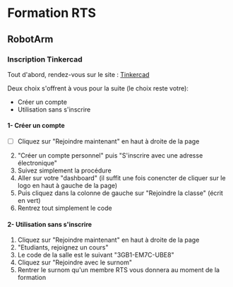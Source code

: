 # Formation RTS
## RobotArm

### Inscription Tinkercad

Tout d'abord, rendez-vous sur le site : [Tinkercad](https://www.tinkercad.com/)

Deux choix s'offrent à vous pour la suite (le choix reste votre): 
- Créer un compte
- Utilisation sans s'inscrire


#### 1- Créer un compte
  - [ ] Cliquez sur "Rejoindre maintenant" en haut à droite de la page
  2. "Créer un compte personnel" puis "S'inscrire avec une adresse électronique"
  3. Suivez simplement la procédure
  4. Aller sur votre "dashboard" (il suffit une fois conencter de cliquer sur le logo en haut à gauche de la page)
  5. Puis cliquez dans la colonne de gauche sur "Rejoindre la classe" (écrit en vert)
  6. Rentrez tout simplement le code
  
  
  

#### 2- Utilisation sans s'inscrire
  1. Cliquez sur "Rejoindre maintenant" en haut à droite de la page
  2. "Etudiants, rejoignez un cours"
  3. Le code de la salle est le suivant "3GB1-EM7C-UBE8"
  4. Cliquez sur "Rejoindre avec le surnom"
  5. Rentrer le surnom qu'un membre RTS vous donnera au moment de la formation

